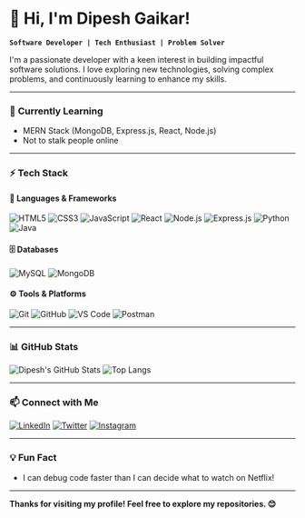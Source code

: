 # 👋 Hi, I'm Dipesh Gaikar!

**`Software Developer | Tech Enthusiast | Problem Solver`**

I'm a passionate developer with a keen interest in building impactful software solutions. I love exploring new technologies, solving complex problems, and continuously learning to enhance my skills.

---

### 🌱 **Currently Learning**
- MERN Stack (MongoDB, Express.js, React, Node.js)
- Not to stalk people online


---

### ⚡ **Tech Stack**
#### 🚀 **Languages & Frameworks**
![HTML5](https://img.shields.io/badge/HTML5-%23E34F26.svg?style=for-the-badge&logo=html5&logoColor=white)
![CSS3](https://img.shields.io/badge/CSS3-%231572B6.svg?style=for-the-badge&logo=css3&logoColor=white)
![JavaScript](https://img.shields.io/badge/JavaScript-%23F7DF1E.svg?style=for-the-badge&logo=javascript&logoColor=black)
![React](https://img.shields.io/badge/React-%2320232a.svg?style=for-the-badge&logo=react&logoColor=%2361DAFB)
![Node.js](https://img.shields.io/badge/Node.js-%2343853D.svg?style=for-the-badge&logo=node.js&logoColor=white)
![Express.js](https://img.shields.io/badge/Express.js-%23404d59.svg?style=for-the-badge&logo=express&logoColor=%2361DAFB)
![Python](https://img.shields.io/badge/Python-%233776AB.svg?style=for-the-badge&logo=python&logoColor=white)
![Java](https://img.shields.io/badge/Java-%23ED8B00.svg?style=for-the-badge&logo=java&logoColor=white)

#### 🗄️ **Databases**
![MySQL](https://img.shields.io/badge/MySQL-%2300f.svg?style=for-the-badge&logo=mysql&logoColor=white)
![MongoDB](https://img.shields.io/badge/MongoDB-%2347A248.svg?style=for-the-badge&logo=mongodb&logoColor=white)

#### ⚙️ **Tools & Platforms**
![Git](https://img.shields.io/badge/Git-%23F05033.svg?style=for-the-badge&logo=git&logoColor=white)
![GitHub](https://img.shields.io/badge/GitHub-%23181717.svg?style=for-the-badge&logo=github&logoColor=white)
![VS Code](https://img.shields.io/badge/VS%20Code-%23007ACC.svg?style=for-the-badge&logo=visual-studio-code&logoColor=white)
![Postman](https://img.shields.io/badge/Postman-%23FF6C37.svg?style=for-the-badge&logo=postman&logoColor=white)

---

### 📊 **GitHub Stats**
![Dipesh's GitHub Stats](https://github-readme-stats.vercel.app/api?username=Dipeshgaikar23&show_icons=true&theme=radical&include_all_commits=true)
![Top Langs](https://github-readme-stats.vercel.app/api/top-langs/?username=Dipeshgaikar23&layout=compact&theme=radical)

---

### 📫 **Connect with Me**
[![LinkedIn](https://img.shields.io/badge/LinkedIn-%230077B5.svg?style=for-the-badge&logo=linkedin&logoColor=white)](https://www.linkedin.com/in/dipeshgaikar23)
[![Twitter](https://img.shields.io/badge/Twitter-%231DA1F2.svg?style=for-the-badge&logo=twitter&logoColor=white)](https://twitter.com/Dipeshgaikar23)
[![Instagram](https://img.shields.io/badge/Instagram-%23E4405F.svg?style=for-the-badge&logo=instagram&logoColor=white)](https://www.instagram.com/Dipeshgaikar23)

---

### 💡 **Fun Fact**
- I can debug code faster than I can decide what to watch on Netflix!

---

**Thanks for visiting my profile! Feel free to explore my repositories. 😊**
